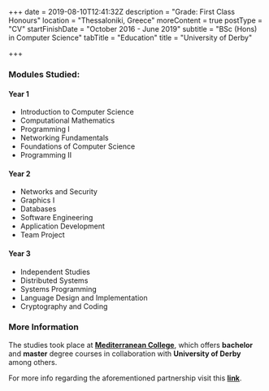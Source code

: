 +++
date = 2019-08-10T12:41:32Z
description = "Grade: First Class Honours"
location = "Thessaloniki, Greece"
moreContent = true
postType = "CV"
startFinishDate = "October 2016 - June 2019"
subtitle = "BSc (Hons) in Computer Science"
tabTitle = "Education"
title = "University of Derby"

+++
### Modules Studied:

#### Year 1

* Introduction to Computer Science
* Computational Mathematics
* Programming I
* Networking Fundamentals
* Foundations of Computer Science
* Programming II

#### Year 2

* Networks and Security
* Graphics I
* Databases
* Software Engineering
* Application Development
* Team Project

#### Year 3

* Independent Studies
* Distributed Systems
* Systems Programming
* Language Design and Implementation
* Cryptography and Coding

### More Information

The studies took place at [**Mediterranean College**](https://www.medcollege.edu.gr/en/mediterranean-college/our-profile/), which offers **bachelor** and **master** degree courses in collaboration with **University of Derby** among others.

For more info regarding the aforementioned partnership visit this [**link**](https://www.derby.ac.uk/partnerships/international-collaborative/mediterranean-college/).